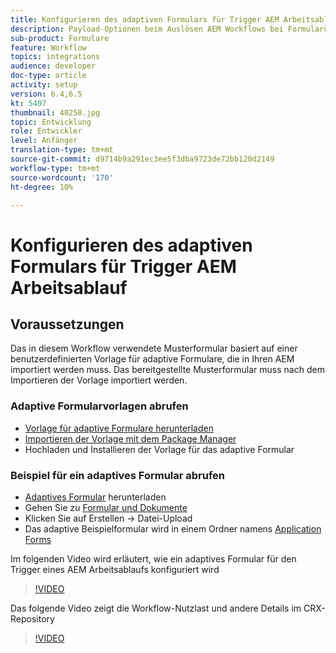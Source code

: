 ```yaml
---
title: Konfigurieren des adaptiven Formulars für Trigger AEM Arbeitsablauf
description: Payload-Optionen beim Auslösen AEM Workflows bei Formularübermittlung konfigurieren
sub-product: Formulare
feature: Workflow
topics: integrations
audience: developer
doc-type: article
activity: setup
version: 6.4,6.5
kt: 5407
thumbnail: 40258.jpg
topic: Entwicklung
role: Entwickler
level: Anfänger
translation-type: tm+mt
source-git-commit: d9714b9a291ec3ee5f3dba9723de72bb120d2149
workflow-type: tm+mt
source-wordcount: '170'
ht-degree: 10%

---
```



# Konfigurieren des adaptiven Formulars für Trigger AEM Arbeitsablauf

## Voraussetzungen

Das in diesem Workflow verwendete Musterformular basiert auf einer benutzerdefinierten Vorlage für adaptive Formulare, die in Ihren AEM importiert werden muss. Das bereitgestellte Musterformular muss nach dem Importieren der Vorlage importiert werden.

### Adaptive Formularvorlagen abrufen

* [Vorlage für adaptive Formulare herunterladen](assets/af-form-template.zip)
* [Importieren der Vorlage mit dem Package Manager](http://localhost:4502/crx/packmgr/index.jsp)
* Hochladen und Installieren der Vorlage für das adaptive Formular

### Beispiel für ein adaptives Formular abrufen

* [Adaptives Formular](assets/peak-application-form.zip) herunterladen
* Gehen Sie zu [Formular und Dokumente](http://localhost:4502/aem/forms.html/content/dam/formsanddocuments)
* Klicken Sie auf Erstellen -> Datei-Upload
* Das adaptive Beispielformular wird in einem Ordner namens [Application Forms](http://localhost:4502/aem/forms.html/content/dam/formsanddocuments/applicationforms)

Im folgenden Video wird erläutert, wie ein adaptives Formular für den Trigger eines AEM Arbeitsablaufs konfiguriert wird
>[!VIDEO](https://video.tv.adobe.com/v/40258/?quality=9&learn=on)

Das folgende Video zeigt die Workflow-Nutzlast und andere Details im CRX-Repository

>[!VIDEO](https://video.tv.adobe.com/v/40259/?quality=9&learn=on)


